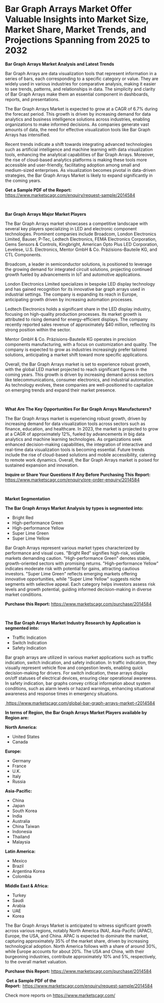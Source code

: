 <p><h1>Bar Graph Arrays Market Offer Valuable Insights into Market Size, Market Share, Market Trends, and Projections Spanning from 2025 to 2032</h1></p><p><strong>Bar Graph Arrays Market Analysis and Latest Trends</strong></p>
<p><p>Bar Graph Arrays are data visualization tools that represent information in a series of bars, each corresponding to a specific category or value. They are widely used in various industries for comparative analysis, making it easier to see trends, patterns, and relationships in data. The simplicity and clarity of Bar Graph Arrays make them an essential component in dashboards, reports, and presentations.</p><p>The Bar Graph Arrays Market is expected to grow at a CAGR of 6.7% during the forecast period. This growth is driven by increasing demand for data analytics and business intelligence solutions across industries, enabling organizations to make informed decisions. As companies generate vast amounts of data, the need for effective visualization tools like Bar Graph Arrays has intensified. </p><p>Recent trends indicate a shift towards integrating advanced technologies such as artificial intelligence and machine learning with data visualization tools, enhancing the analytical capabilities of Bar Graph Arrays. Moreover, the rise of cloud-based analytics platforms is making these tools more accessible and user-friendly, facilitating adoption among small and medium-sized enterprises. As visualization becomes pivotal in data-driven strategies, the Bar Graph Arrays Market is likely to expand significantly in the coming years.</p></p>
<p><strong>Get a Sample PDF of the Report:&nbsp;</strong> <a href="https://www.marketscagr.com/enquiry/request-sample/2014584?utm_campaign=2208&utm_medium=2&utm_source=Github&utm_content=ia&utm_term=12022025&utm_id=bar-graph-arrays">https://www.marketscagr.com/enquiry/request-sample/2014584</a></p>
<p>&nbsp;</p>
<p><strong>Bar Graph Arrays Major Market Players</strong></p>
<p><p>The Bar Graph Arrays market showcases a competitive landscape with several key players specializing in LED and electronic component technologies. Prominent companies include Broadcom, London Electronics Limited, Bauser, P-Tec, Ledtech Electronics, FEMA Electronics Corporation, Gems Sensors & Controls, Kingbright, American Opto Plus LED Corporation, Levelese, U.S. Electronics, Mentor GmbH & Co. Präzisions-Bauteile KG, and CTL Components. </p><p>Broadcom, a leader in semiconductor solutions, is positioned to leverage the growing demand for integrated circuit solutions, projecting continued growth fueled by advancements in IoT and automotive applications. </p><p>London Electronics Limited specializes in bespoke LED display technology and has gained recognition for its innovative bar graph arrays used in industrial settings. The company is expanding its reach in Europe, anticipating growth driven by increasing automation processes.</p><p>Ledtech Electronics holds a significant share in the LED display industry, focusing on high-quality production processes. Its market growth is attributed to rising demand for energy-efficient displays. The company recently reported sales revenue of approximately $40 million, reflecting its strong position within the sector.</p><p>Mentor GmbH & Co. Präzisions-Bauteile KG operates in precision components manufacturing, with a focus on customization and quality. The company is expected to grow as industries increasingly prefer tailored solutions, anticipating a market shift toward more specific applications.</p><p>Overall, the Bar Graph Arrays market is set to experience robust growth, with the global LED market projected to reach significant figures in the coming years. This growth is driven by increasing demand across sectors like telecommunications, consumer electronics, and industrial automation. As technology evolves, these companies are well-positioned to capitalize on emerging trends and expand their market presence.</p></p>
<p>&nbsp;</p>
<p><strong>What Are The Key Opportunities For Bar Graph Arrays Manufacturers?</strong></p>
<p><p>The Bar Graph Arrays market is experiencing robust growth, driven by increasing demand for data visualization tools across sectors such as finance, education, and healthcare. In 2023, the market is projected to grow at a CAGR of approximately 12%, fueled by advancements in big data analytics and machine learning technologies. As organizations seek enhanced decision-making capabilities, the integration of interactive and real-time data visualization tools is becoming essential. Future trends include the rise of cloud-based solutions and mobile accessibility, catering to remote work dynamics. Overall, the Bar Graph Arrays market is poised for sustained expansion and innovation.</p></p>
<p><strong>Inquire or Share Your Questions If Any Before Purchasing This Report:</strong> <a href="https://www.marketscagr.com/enquiry/pre-order-enquiry/2014584?utm_campaign=2208&utm_medium=2&utm_source=Github&utm_content=ia&utm_term=12022025&utm_id=bar-graph-arrays">https://www.marketscagr.com/enquiry/pre-order-enquiry/2014584</a></p>
<p>&nbsp;</p>
<p><strong>Market Segmentation</strong></p>
<p><strong>The Bar Graph Arrays Market Analysis by types is segmented into:</strong></p>
<p><ul><li>Bright Red</li><li>High-performance Green</li><li>High-performance Yellow</li><li>Super Lime Green</li><li>Super Lime Yellow</li></ul></p>
<p><p>Bar Graph Arrays represent various market types characterized by performance and visual cues. "Bright Red" signifies high-risk, volatile markets demanding caution. "High-performance Green" denotes stable, growth-oriented sectors with promising returns. "High-performance Yellow" indicates moderate risk with potential for gains, attracting cautious investors. "Super Lime Green" reflects emerging markets offering innovative opportunities, while "Super Lime Yellow" suggests niche segments with selective appeal. Each category helps investors assess risk levels and growth potential, guiding informed decision-making in diverse market conditions.</p></p>
<p><strong>Purchase this Report:&nbsp;</strong><a href="https://www.marketscagr.com/purchase/2014584?utm_campaign=2208&utm_medium=2&utm_source=Github&utm_content=ia&utm_term=12022025&utm_id=bar-graph-arrays">https://www.marketscagr.com/purchase/2014584</a></p>
<p>&nbsp;</p>
<p><strong>The Bar Graph Arrays Market Industry Research by Application is segmented into:</strong></p>
<p><ul><li>Traffic Indication</li><li>Switch Indication</li><li>Safety Indication</li></ul></p>
<p><p>Bar graph arrays are utilized in various market applications such as traffic indication, switch indication, and safety indication. In traffic indication, they visually represent vehicle flow and congestion levels, enabling quick decision-making for drivers. For switch indication, these arrays display on/off statuses of electrical devices, ensuring clear operational awareness. In safety indication, bar graphs convey critical information about system conditions, such as alarm levels or hazard warnings, enhancing situational awareness and response times in emergency situations.</p></p>
<p><a href="https://www.marketscagr.com/global-bar-graph-arrays-market-r2014584?utm_campaign=2208&utm_medium=2&utm_source=Github&utm_content=ia&utm_term=12022025&utm_id=bar-graph-arrays">&nbsp;https://www.marketscagr.com/global-bar-graph-arrays-market-r2014584</a></p>
<p><strong>In terms of Region, the Bar Graph Arrays Market Players available by Region are:</strong></p>
<p>
    <p> <strong> North America: </strong>
        <ul>
            <li>United States</li>
            <li>Canada</li>
        </ul>
        </p> 
    <p> <strong> Europe: </strong>
        <ul>
            <li>Germany</li>
            <li>France</li>
            <li>U.K.</li>
            <li>Italy</li>
            <li>Russia</li>
        </ul>
        </p> 
    <p> <strong> Asia-Pacific: </strong>
        <ul>
            <li>China</li>
            <li>Japan</li>
            <li>South Korea</li>
            <li>India</li>
            <li>Australia</li>
            <li>China Taiwan</li>
            <li>Indonesia</li>
            <li>Thailand</li>
            <li>Malaysia</li>
        </ul>
        </p> 
    <p> <strong> Latin America: </strong>
        <ul>
            <li>Mexico</li>
            <li>Brazil</li>
            <li>Argentina Korea</li>
            <li>Colombia</li>
        </ul>
        </p> 
    <p> <strong> Middle East & Africa: </strong>
        <ul>
            <li>Turkey</li>
            <li>Saudi</li>
            <li>Arabia</li>
            <li>UAE</li>
            <li>Korea</li>
        </ul>
    </p>
    </p>
<p><p>The Bar Graph Arrays Market is anticipated to witness significant growth across various regions, notably North America (NA), Asia-Pacific (APAC), Europe, the USA, and China. APAC is expected to dominate the market, capturing approximately 35% of the market share, driven by increasing technological adoption. North America follows with a share of around 30%, while Europe accounts for about 20%. The USA and China, with their burgeoning industries, contribute approximately 10% and 5%, respectively, to the overall market valuation.</p></p>
<p><strong>Purchase this Report: </strong><a href="https://www.marketscagr.com/purchase/2014584?utm_campaign=2208&utm_medium=2&utm_source=Github&utm_content=ia&utm_term=12022025&utm_id=bar-graph-arrays">https://www.marketscagr.com/purchase/2014584</a></p>
<p>&nbsp;<strong>Get a Sample PDF of the Report:&nbsp;&nbsp;</strong><a href="https://www.marketscagr.com/enquiry/request-sample/2014584?utm_campaign=2208&utm_medium=2&utm_source=Github&utm_content=ia&utm_term=12022025&utm_id=bar-graph-arrays">https://www.marketscagr.com/enquiry/request-sample/2014584</a></p>
<p><strong></strong></p>
<p>Check more reports on <a href="https://www.marketscagr.com/?utm_campaign=2208&utm_medium=2&utm_source=Github&utm_content=ia&utm_term=12022025&utm_id=bar-graph-arrays">https://www.marketscagr.com/</a></p>